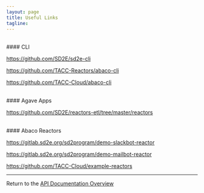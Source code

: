 ```yaml
---
layout: page
title: Useful Links
tagline:
---
```


<br>
#### CLI

https://github.com/SD2E/sd2e-cli

https://github.com/TACC-Reactors/abaco-cli

https://github.com/TACC-Cloud/abaco-cli


<br>
#### Agave Apps

https://github.com/SD2E/reactors-etl/tree/master/reactors


<br>
#### Abaco Reactors

https://gitlab.sd2e.org/sd2program/demo-slackbot-reactor

https://gitlab.sd2e.org/sd2program/demo-mailbot-reactor

https://github.com/TACC-Cloud/example-reactors


---
Return to the [API Documentation Overview](../index.md)
